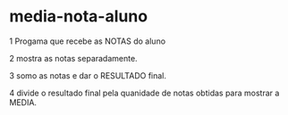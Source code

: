 # media-nota-aluno

 1 Progama que recebe as NOTAS do aluno
 
 2 mostra as notas separadamente.
 
 3 somo as notas e dar o RESULTADO final.
 
 4 divide o resultado final pela quanidade de notas obtidas para mostrar a MEDIA.

